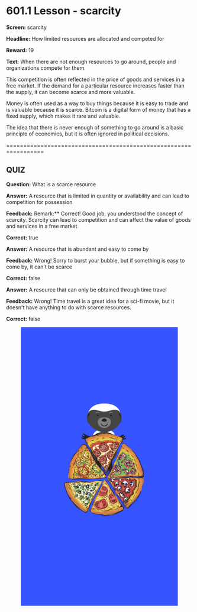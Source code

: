 # 601.1 Lesson - scarcity

**Screen:** scarcity

**Headline:** How limited resources are allocated and competed for

**Reward:** 19

**Text:** When there are not enough resources to go around, people and organizations compete for them.

This competition is often reflected in the price of goods and services in a free market. If the demand for a particular resource increases faster than the supply, it can become scarce and more valuable.

Money is often used as a way to buy things because it is easy to trade and is valuable because it is scarce. Bitcoin is a digital form of money that has a fixed supply, which makes it rare and valuable.

The idea that there is never enough of something to go around is a basic principle of economics, but it is often ignored in political decisions.


=================================================================

## QUIZ

**Question:** What is a scarce resource


**Answer:** A resource that is limited in quantity or availability and can lead to competition for possession

**Feedback:** Remark:** Correct! Good job, you understood the concept of scarcity. Scarcity can lead to competition and can affect the value of goods and services in a free market

**Correct:** true

**Answer:** A resource that is abundant and easy to come by

**Feedback:** Wrong! Sorry to burst your bubble, but if something is easy to come by, it can&#x27;t be scarce

**Correct:** false

**Answer:** A resource that can only be obtained through time travel

**Feedback:** Wrong! Time travel is a great idea for a sci-fi movie, but it doesn&#x27;t have anything to do with scarce resources.

**Correct:** false


<figure><img src="../.gitbook/assets/601-01.png" alt=""><figcaption></figcaption></figure>

